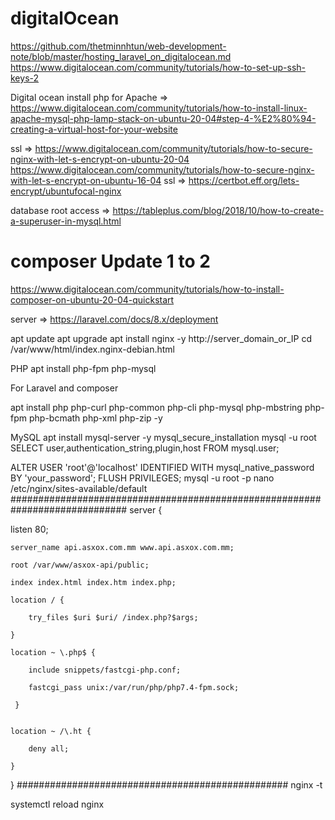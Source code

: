 # digitalOcean

https://github.com/thetminnhtun/web-development-note/blob/master/hosting_laravel_on_digitalocean.md
https://www.digitalocean.com/community/tutorials/how-to-set-up-ssh-keys-2

Digital ocean install php for Apache => https://www.digitalocean.com/community/tutorials/how-to-install-linux-apache-mysql-php-lamp-stack-on-ubuntu-20-04#step-4-%E2%80%94-creating-a-virtual-host-for-your-website

ssl => https://www.digitalocean.com/community/tutorials/how-to-secure-nginx-with-let-s-encrypt-on-ubuntu-20-04
https://www.digitalocean.com/community/tutorials/how-to-secure-nginx-with-let-s-encrypt-on-ubuntu-16-04
ssl => https://certbot.eff.org/lets-encrypt/ubuntufocal-nginx

database root access => https://tableplus.com/blog/2018/10/how-to-create-a-superuser-in-mysql.html

# composer Update 1 to 2
https://www.digitalocean.com/community/tutorials/how-to-install-composer-on-ubuntu-20-04-quickstart

server => https://laravel.com/docs/8.x/deployment

apt update
apt upgrade
apt install nginx -y
http://server_domain_or_IP
cd /var/www/html/index.nginx-debian.html

PHP
apt install php-fpm php-mysql

For Laravel and composer

apt install php php-curl php-common php-cli php-mysql php-mbstring php-fpm php-bcmath php-xml php-zip -y

MySQL
apt install mysql-server -y
mysql_secure_installation
mysql -u root
SELECT user,authentication_string,plugin,host FROM mysql.user;

ALTER USER 'root'@'localhost' IDENTIFIED WITH mysql_native_password BY 'your_password';
FLUSH PRIVILEGES;
mysql -u root -p
nano /etc/nginx/sites-available/default
#############################################################################
server { 

listen 80; 

    server_name api.asxox.com.mm www.api.asxox.com.mm; 

    root /var/www/asxox-api/public; 

    index index.html index.htm index.php; 

    location / { 

        try_files $uri $uri/ /index.php?$args; 

    } 

    location ~ \.php$ { 

        include snippets/fastcgi-php.conf; 

        fastcgi_pass unix:/var/run/php/php7.4-fpm.sock; 

     } 


    location ~ /\.ht { 

        deny all; 

    } 

} 
#################################################
nginx -t

systemctl reload nginx

